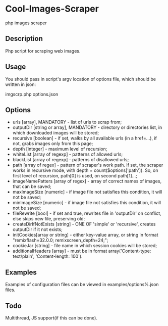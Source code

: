 # Cool-Images-Scraper
php images scraper

## Description
Php script for scraping web images.

## Usage
You should pass in script's argv location of options file, which should be written in json:

imgscrp.php options.json

## Options
- urls [array], MANDATORY - list of urls to scrap from;
- outputDir [string or array], MANDATORY - directory or directories list, in which downloaded images will be stored;
- recursive [boolean] - if set, walks by all available urls (in a href=...), if not, grabs images only from this page;
- depth [integer] - maximum level of recursion;
- whiteList [array of regexp] - patterns of allowed urls;
- blackList [array of regexp] - patterns of disallowed urls;
- path [array of regex] - pattern of scraper's work path. If set, the scraper works in recursive mode, with depth = count($options['path']). 
  So, on first level of recursion, path[0] is used, on second path[1]...;
- imageNamePatters [array of regex] - array of correct names of images, that can be saved;
- maxImageSize [numeric] - if image file not satisfies this condition, it will not be saved;
- minImageSize [numeric] - if image file not satisfies this condition, it will not be saved;
- fileRewrite [bool] - if set and true, rewrites file in 'outputDir' on conflict, else skips new file, preserving old;
- createDirIfNotExists [string] - ONE OF 'simple' or 'recursive', creates outputDir if it not exists;
- initCookies[array or string] - either key-value array, or string in format "remixflash=32.0.0; remixscreen_depth=24;";
- cookieJar [string] - file name in which session cookies will be stored;
- additionalHeaders [array] - must be in format array('Content-type: text/plain', 'Content-length: 100').

## Examples
Examples of configuration files can be viewed in examples/options%.json files.

## Todo
Multithread, JS support(if this can be done).
